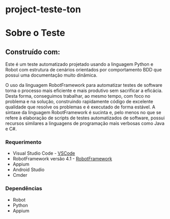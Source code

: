 # project-teste-ton

# Sobre o Teste 

## Construído com:

Este é um teste automatizado projetado usando a linguagem Python e Robot com estrutura de cenários orientados por comportamento BDD que possui uma documentação muito dinâmica.<br /> 

O uso da linguagem RobotFramework para automatizar testes de software torna o processo mais eficiente e mais produtivo sem sacrificar a eficácia. Desta forma, conseguimos trabalhar, ao mesmo tempo, com foco no problema e na solução, construindo rapidamente código de excelente qualidade que resolve os problemas e é executado de forma estável. A sintaxe da linguagem RobotFramework é sucinta e, pelo menos no que se refere à elaboração de scripts de testes automatizados de software, possui recursos similares a linguagens de programação mais verbosas como Java e C#.

### Requerimento	

* Visual Studio Code - [VSCode](https://code.visualstudio.com/)
* RobotFramework versão 4.1 - [RobotFramework](https://robotframework.org/#getting-started)
* Appium
* Android Studio
* Cmder


### Dependências

* Robot
* Python
* Appium


